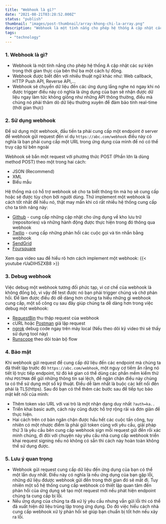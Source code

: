 ```yaml
---
title: "Webhook là gì?"
date: "2021-08-21T03:28:52.000Z"
status: "publish"
thumbnail: "images/post-thumbnail/array-khong-chi-la-array.png"
description: "Webhook là một tính nắng cho phép hệ thống A cập nhật các sự kiện trong thời gian thực của bên thứ ba một cách tự động."
tags:
  - "technology"
---
```


### 1. Webhook là gì?

- Webhook là một tính nắng cho phép hệ thống A cập nhật các sự kiện trong thời gian thực của bên thứ ba một cách tự động.
- Webhook được biết đến với nhiều thuật ngữ khác như: Web callback, HTTP Push API, Reverse API,...
- Webhook sẽ chuyển dữ liệu đến các ứng dụng lắng nghe nó ngay khi nó được trigger điều này có nghĩa là ứng dụng của bạn sẽ nhận được dữ liệu ngay làm tức không giống như những API thông thường, điều mà chúng nó phải thăm dò dữ liệu thường xuyên để đảm bảo tính real-time (thời gian thực)

### 2. Sử dụng webhook

Để sử dụng một webhook, đầu tiền ta phải cung cấp một endpoint ở server để webhook gửi request đến ví dụ `https://abc.com/webhook` điều này có nghĩa là bạn phải cung cấp một URL trong ứng dụng của mình để nó có thể truy cập từ bên ngoài

Webhook sẽ bắn một request với phương thức POST (Phần lớn là dùng method POST) theo một trong hai cách:

- JSON (Recommend)
- XML
- Biểu mẫu

Hệ thống mà có hỗ trợ webhook sẽ cho ta biết thông tin mà họ sẽ cung cấp hoặc sẽ được tùy chọn bởi người dùng.
Thử implement một webhook là cách tốt nhất để hiểu nó, thật may mắn khi có rất nhiều hệ thống cung cấp cho ta tính năng này:

- [Github](https://github.com) - cung cấp những cập nhật cho ứng dụng về kho lưu trữ (repositories) và những hành động được thực hiện trong đó thông qua webhook
- [Twilio](https://www.twilio.com) - cung cấp những phản hồi các cuộc gọi và tin nhắn bằng webhook
- [SendGrid](https://sendgrid.com)
- [Foursquare](https://foursquare.com)

Xem qua video sau để hiểu rõ hơn cách implement một webhook:
{{< youtube rUaDIH5ZXB8 >}}

### 3. Debug webhook

Việc debug một webhook tương đối phức tạp, vì cơ chế của webhook là không đồng bộ, vì vậy để test được nó bạn phải trigger chúng và chờ phản hồi. Để làm được điều đó dễ dàng hơn chúng ta hiểu những gì webhook cung cấp, một số công cụ sau đây giúp chúng ta dễ dàng hơn trong việc debug một webhook:

- [RequestBin](https://requestbin.com) thu thập request của webhook
- cURL hoặc [Postman](https://postman.com) giả lập request
- [ngrok](https://ngrok.com) debug code ngay trên máy local (Nếu theo dõi kỹ video thì sẽ thấy sử dụng tool này)
- [Runscope](https://runscope.com) theo dõi toàn bộ flow

### 4. Bảo mật

Khi webhook gửi request để cung cấp dữ liệu đến các endpoint mà chúng ta đã thiết lập trước đó `https://abc.com/webhook`, một nguy cơ tiềm ẩn rằng nó tiết lộ trực tiếp endpoint, từ đó kẻ gian có thể dùng các phần mềm kiểm thử như `POSTMAN` để gửi những thông tin sai lệch, để ngăn chặn điều này chúng ta có thể sử dụng một số kỹ thuật. Điều dễ làm nhất là buộc các kết nối đến phải là TLS(https). Sau đó bạn có thể thêm các bước sau để tiếp tục bảo mật kết nối của mình:

- Thêm token vào URL với vai trò là một nhận dạng duy nhất `?auth=ka..`
- Triển khai basic auth, cách này cũng được hỗ trợ rộng rãi và đơn giản để thực hiện.
- Hai cách trên cơ bản ngăn chặn được hầu hết các cuộc tấn công, tuy nhiên có một nhược điểm là phải gửi token cùng với yêu cầu, giải pháp thứ 3 là yêu cầu bên cung cấp webhook sign mỗi request gửi đến rồi xác minh chúng, đi đôi với chuyện này yêu cầu nhà cung cấp webhook triển khai request signing nếu nó không có sẵn thì cách này hoàn toàn không thể sử dụng được.

### 5. Lưu ý quan trọng

- Webhook gửi request cung cấp dữ liệu đến ứng dụng của bạn có thể một lần duy nhất. Điều này có nghĩa là nếu ứng dụng của bạn gặp lỗi, những dữ liệu đdược webhook gửi đến trong thời gian đó sẽ mất đi. Tuy nhiên một số hệ thống cung cấp webhook có thiết lập quan tâm đến phản hồi của ứng dụng sẽ tạo một request mới nếu phát hiện endpoint chúng ta cung cấp bị lỗi.
- Nếu ứng dụng của chúng ta đã xử lý yêu cầu nhưng vẫn gửi lỗi thì có thể đã xuất hiện dữ liệu trùng lặp trong ứng dụng. Do đó việc hiểu cách nhà cung cấp webhook xử lý phản hồi sẽ giúp bạn chuẩn bị tốt hơn nếu xảy ra lỗi.
